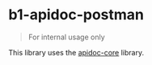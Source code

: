# b1-apidoc-postman

> For internal usage only


This library uses the [apidoc-core](https://github.com/apidoc/apidoc-core) library.
